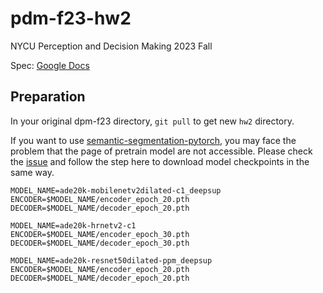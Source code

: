 # pdm-f23-hw2

NYCU Perception and Decision Making 2023 Fall

Spec: [Google Docs](https://drive.google.com/file/d/1LdzOZnM4sa_z1dcEKYHdXxHH_FsDKr_h/view?usp=sharing)

## Preparation
In your original dpm-f23 directory, `git pull` to get new `hw2` directory. 

If you want to use [semantic-segmentation-pytorch](https://github.com/CSAILVision/semantic-segmentation-pytorch), you may face the problem that the page of pretrain model are not accessible.
Please check the [issue](https://github.com/CSAILVision/semantic-segmentation-pytorch/issues/286) and follow the step here to download model checkpoints in the same way.

```
MODEL_NAME=ade20k-mobilenetv2dilated-c1_deepsup
ENCODER=$MODEL_NAME/encoder_epoch_20.pth
DECODER=$MODEL_NAME/decoder_epoch_20.pth
```

```
MODEL_NAME=ade20k-hrnetv2-c1
ENCODER=$MODEL_NAME/encoder_epoch_30.pth
DECODER=$MODEL_NAME/decoder_epoch_30.pth
```

```
MODEL_NAME=ade20k-resnet50dilated-ppm_deepsup
ENCODER=$MODEL_NAME/encoder_epoch_20.pth
DECODER=$MODEL_NAME/decoder_epoch_20.pth
```
